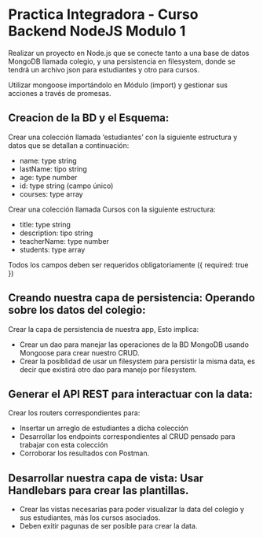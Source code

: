 # Practica Integradora - Curso Backend NodeJS Modulo 1

Realizar un proyecto en Node.js que se conecte tanto a una base de datos MongoDB
llamada colegio, y una persistencia en filesystem, donde se tendrá un archivo
json para estudiantes y otro para cursos.

Utilizar mongoose importándolo en Módulo (import) y gestionar sus acciones a
través de promesas.

## Creacion de la BD y el Esquema:

Crear una colección llamada ‘estudiantes’ con la siguiente estructura y datos
que se detallan a continuación:

- name: type string
- lastName: tipo string
- age: type number
- id: type string (campo único)
- courses: type array

Crear una colección llamada Cursos con la siguiente estructura:

- title: type string
- description: tipo string
- teacherName: type number
- students: type array

Todos los campos deben ser requeridos obligatoriamente ({ required: true })

## Creando nuestra capa de persistencia: Operando sobre los datos del colegio:

Crear la capa de persistencia de nuestra app, Esto implica:

- Crear un dao para manejar las operaciones de la BD MongoDB usando Mongoose
  para crear nuestro CRUD.
- Crear la posiblidad de usar un filesystem para persistir la misma data, es
  decir que existirá otro dao para manejo por filesystem.

## Generar el API REST para interactuar con la data:

Crear los routers correspondientes para:

- Insertar un arreglo de estudiantes a dicha colección
- Desarrollar los endpoints correspondientes al CRUD pensado para trabajar con
  esta colección
- Corroborar los resultados con Postman.

## Desarrollar nuestra capa de vista: Usar Handlebars para crear las plantillas.

- Crear las vistas necesarias para poder visualizar la data del colegio y sus
  estudiantes, más los cursos asociados.
- Deben exitir pagunas de ser posible para crear la data.
